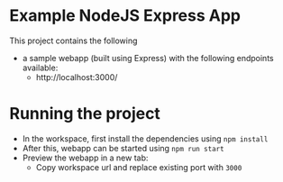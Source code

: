 # Example NodeJS Express App

This project contains the following
- a sample webapp (built using Express) with the following endpoints available:
    - http://localhost:3000/

# Running the project 

- In the workspace, first install the dependencies using `npm install`
- After this, webapp can be started using `npm run start`
- Preview the webapp in a new tab:
  - Copy workspace url and replace existing port with `3000` 


